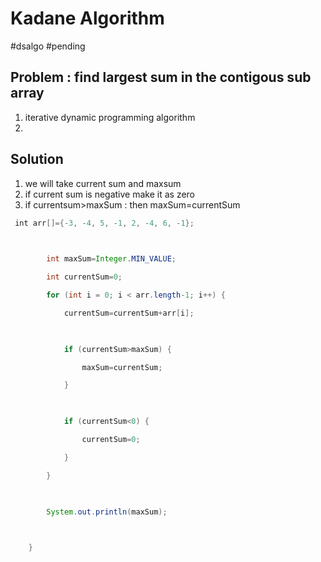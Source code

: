 # Kadane Algorithm
#dsalgo 
#pending 

## Problem : find largest sum in the contigous sub array

1. iterative dynamic programming algorithm
2. 




## Solution
1. we will take current sum and maxsum
2. if current sum is negative make it as zero
3. if currentsum>maxSum : then maxSum=currentSum
```java
 int arr[]={-3, -4, 5, -1, 2, -4, 6, -1};

  

        int maxSum=Integer.MIN_VALUE;

        int currentSum=0;

        for (int i = 0; i < arr.length-1; i++) {

            currentSum=currentSum+arr[i];

  

            if (currentSum>maxSum) {

                maxSum=currentSum;

            }

  

            if (currentSum<0) {

                currentSum=0;

            }

        }

  

        System.out.println(maxSum);

  

    }
```